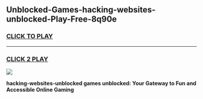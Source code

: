 
## Unblocked-Games-hacking-websites-unblocked-Play-Free-8q90e
<h3>
<a href="https://premium76.site?title=hacking-websites-unblocked&ref=23A">CLICK TO PLAY</a></h3>
<hr>

<h3>
<a href="https://premium76.site?title=hacking-websites-unblocked&ref=23A">CLICK 2 PLAY</a>
  
</h3>

<a href="https://premium76.site?title=hacking-websites-unblocked&ref=23A"><img src="https://clearcache.store/games.png"></a>


**hacking-websites-unblocked games unblocked: Your Gateway to Fun and Accessible Online Gaming**
